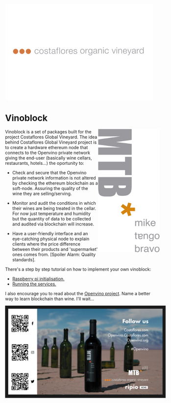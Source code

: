 <img src="https://github.com/jestape/vinoblock/blob/master/img/LogoCostaflores.svg"
     title="Costaflores Organic Vineyard Logo" width="fill">

# Vinoblock

<img src="https://github.com/jestape/vinoblock/blob/master/img/LogoMTB.png" align="right" width="200" height="400" title="MTB Logo">

Vinoblock is a set of packages built for the project Costaflores Global Vineyard.
The idea behind Costaflores Global Vineyard project is to create a hardware ethereum node that connects to the Openvino private network giving the end-user (basically wine cellars, restaurants, hotels...) the oportunity to:

* Check and secure that the Openvino private network information is not altered by checking the ethereum blockchain as a soft-node. Assuring the quality of the wine they are selling/serving.

* Monitor and audit the conditions in which their wines are being treated in the cellar. For now just temperature and humidity but the quantity of data to be collected and audited via blockchain will increase.

* Have a user-friendly interface and an eye-catching physical node to explain clients where the price difference between their products and 'supermarket' ones comes from. [Spoiler Alarm: Quality standards]. 

There's a step by step tutorial on how to implement your own vinoblock:

* [Raspberry pi initialisation.](http://wiki.costaflores.com/display/OP/Vinoblock)
* [Running the services.](http://wiki.costaflores.com/display/OP/The+Vinoblock)

I also encourage you to read about the [Openvino project](http://wiki.costaflores.com). Name a better way to learn blockchain than wine. I'll wait...



<a href="http://www.youtube.com/watch?feature=player_embedded&v=GvhYdOVTmlM
" target="_blank"><img src="https://github.com/jestape/vinoblock/blob/master/img/video.png" 
alt="Introducing Openvino" border="10" /></a>

